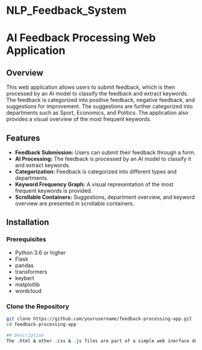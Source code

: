 # NLP_Feedback_System

# AI Feedback Processing Web Application

## Overview

This web application allows users to submit feedback, which is then processed by an AI model to classify the feedback and extract keywords. The feedback is categorized into positive feedback, negative feedback, and suggestions for improvement. The suggestions are further categorized into departments such as Sport, Economics, and Politics. The application also provides a visual overview of the most frequent keywords.

## Features

- **Feedback Submission:** Users can submit their feedback through a form.
- **AI Processing:** The feedback is processed by an AI model to classify it and extract keywords.
- **Categorization:** Feedback is categorized into different types and departments.
- **Keyword Frequency Graph:** A visual representation of the most frequent keywords is provided.
- **Scrollable Containers:** Suggestions, department overview, and keyword overview are presented in scrollable containers.

## Installation

### Prerequisites

- Python 3.6 or higher
- Flask
- pandas
- transformers
- keybert
- matplotlib
- wordcloud

### Clone the Repository

```bash
git clone https://github.com/yourusername/feedback-processing-app.git
cd feedback-processing-app

## Description
The .html & other .css & .js files are part of a simple web inerface design that we did for a Hackathon. The classification.py file contains the main algorithm.
